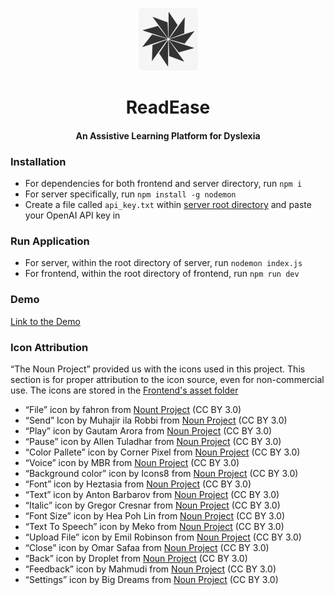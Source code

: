 <p align="center"><img src="res/icon.png"></p> 
<h1 align="center"><b>ReadEase</b></h1>
<h4 align="center">An Assistive Learning Platform for Dyslexia</h4>

### Installation
- For dependencies for both frontend and server directory, run `npm i`
- For server specifically, run `npm install -g nodemon`
- Create a file called `api_key.txt` within [server root directory](server) and paste your OpenAI API key in

### Run Application
- For server, within the root directory of server, run `nodemon index.js`
- For frontend, within the root directory of frontend, run `npm run dev`

### Demo
[Link to the Demo](https://youtu.be/uTomzvjfeBE)

### Icon Attribution
“The Noun Project” provided us with the icons used in this project. This section is for proper attribution to the icon source, even for non-commercial use. The icons are stored in the [Frontend's asset folder](./frontend/src/assets)

* “File” icon by fahron from [Nount Project](https://thenounproject.com/icon/file-3946982/) (CC BY 3.0) 
* “Send” Icon by Muhajir ila Robbi from [Noun Project](https://thenounproject.com/icon/send-2498628/) (CC BY 3.0) 
* “Play” icon by Gautam Arora from [Noun Project](https://thenounproject.com/icon/play-654632/) (CC BY 3.0)
* “Pause” icon by Allen Tuladhar from [Noun Project](https://thenounproject.com/icon/pause-7368336/) (CC BY 3.0)
* “Color Pallete” icon by Corner Pixel from [Noun Project](https://thenounproject.com/icon/color-pallete-7247491/) (CC BY 3.0)
* “Voice” icon by MBR from [Noun Project](https://thenounproject.com/icon/voice-7289819/) (CC BY 3.0)
* “Background color” icon by Icons8 from [Noun Project](https://thenounproject.com/icon/background-color-61592/) (CC BY 3.0)
* “Font” icon by Heztasia from [Noun Project](https://thenounproject.com/icon/font-5624088/) (CC BY 3.0)
* “Text” icon by Anton Barbarov from [Noun Project](https://thenounproject.com/icon/text-1264508/) (CC BY 3.0)
* “Italic” icon by Gregor Cresnar from [Noun Project](https://thenounproject.com/icon/italic-5035767/) (CC BY 3.0)
* “Font Size” icon by Hea Poh Lin from [Noun Project](https://thenounproject.com/icon/font-size-591141/) (CC BY 3.0)
* “Text To Speech” icon by Meko from [Noun Project](https://thenounproject.com/icon/text-to-speech-5265812/) (CC BY 3.0)
* “Upload File” icon by Emil Robinson from [Noun Project](https://thenounproject.com/icon/upload-file-3972490/) (CC BY 3.0)
* “Close” icon by Omar Safaa from [Noun Project](https://thenounproject.com/icon/back-7371697/) (CC BY 3.0)
* “Back” icon by Droplet from [Noun Project](https://thenounproject.com/icon/close-2389681/) (CC BY 3.0)
* “Feedback” icon by Mahmudi from [Noun Project](https://thenounproject.com/icon/feedback-7334913/) (CC BY 3.0)
* “Settings” icon by Big Dreams from [Noun Project](https://thenounproject.com/icon/settings-7362599/) (CC BY 3.0)
